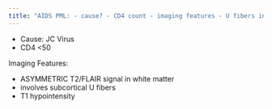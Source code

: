 ```yaml
---
title: "AIDS PML: - cause? - CD4 count - imaging features - U fibers involved?"
---
```

- Cause: JC Virus
- CD4 &lt;50

Imaging Features:
- ASYMMETRIC T2/FLAIR signal in white matter
- involves subcortical U fibers
- T1 hypointensity

